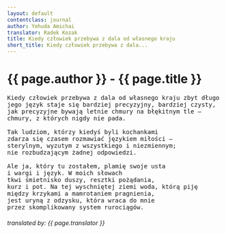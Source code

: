 ```yaml
---
layout: default
contentclass: journal
author: Yehuda Amichai
translator: Radek Kozak
title: Kiedy człowiek przebywa z dala od własnego kraju
short_title: Kiedy człowiek przebywa z dala...
---
```


<h1 class="poem-title">{{ page.author }} - {{ page.title }}</h1>

<pre class="poem">
Kiedy człowiek przebywa z dala od własnego kraju zbyt długo
jego język staje się bardziej precyzyjny, bardziej czysty,
jak precyzyjne bywają letnie chmury na błękitnym tle —
chmury, z których nigdy nie pada.

Tak ludziom, którzy kiedyś byli kochankami
zdarza się czasem rozmawiać językiem miłości —
sterylnym, wyzutym z wszystkiego i niezmiennym;
nie rozbudzającym żadnej odpowiedzi.

Ale ja, który tu zostałem, plamię swoje usta
i wargi i język. W moich słowach
tkwi śmietnisko duszy, resztki pożądania,
kurz i pot. Na tej wyschniętej ziemi woda, którą piję
między krzykami a mamrotaniem pragnienia,
jest uryną z odzysku, która wraca do mnie
przez skomplikowany system rurociągów.
</pre>
<h6 class="poem">translated by: {{ page.translator }}</h6>

